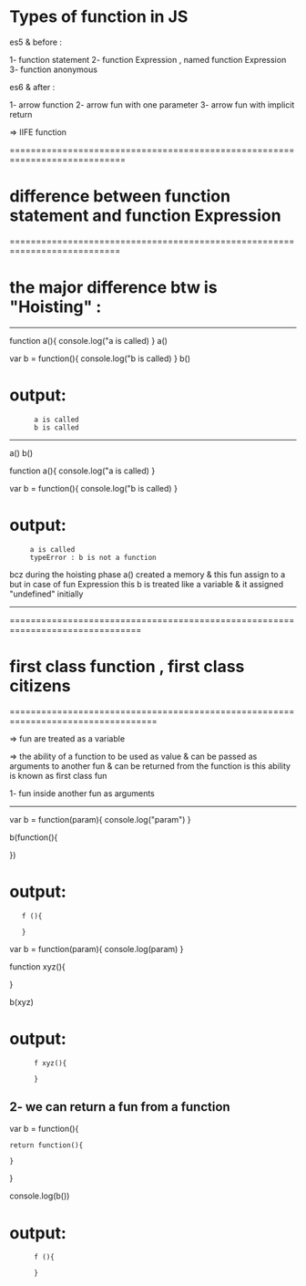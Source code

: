 # Types of function in JS 

es5 & before :

1- function statement
2- function Expression , named function Expression
3- function anonymous 


es6 & after :

1- arrow function
2- arrow fun with one parameter
3- arrow fun with implicit return 


=> IIFE function 


============================================================================

# difference between function statement and function Expression

===========================================================================


# the major difference btw is "Hoisting" :
-------------------------------------

function a(){
    console.log("a is called)
}
a()




var b = function(){
    console.log("b is called)
}
b()

# output: 
          a is called
          b is called

------------------------------------

a()
b()

function a(){
    console.log("a is called)
}


var b = function(){
    console.log("b is called)
}

# output:
         a is called
         typeError : b is not a function



bcz  during the hoisting phase a() created a memory & this fun assign to a
     but in case of fun Expression this b is treated like a variable & it assigned "undefined" initially


---------------------------------------------------------------------------------------     


===============================================================================

# first class function , first class citizens

==================================================================================

=> fun are treated as a variable 

=> the ability of a function to be used as value & can be passed as arguments to another
   fun & can be returned from the function is this ability is known as first class fun



1- fun inside another fun as arguments

--------------------------------------


var b = function(param){
    console.log("param")
}

b(function(){

})


# output:
       f (){

       }




var b = function(param){
    console.log(param)
}

function xyz(){

}

b(xyz)


# output:
          f xyz(){

          }





2- we can return a fun from a function 
------------------------------------

var b = function(){
    
    return function(){

    }
}

console.log(b())


# output:
          f (){

          }